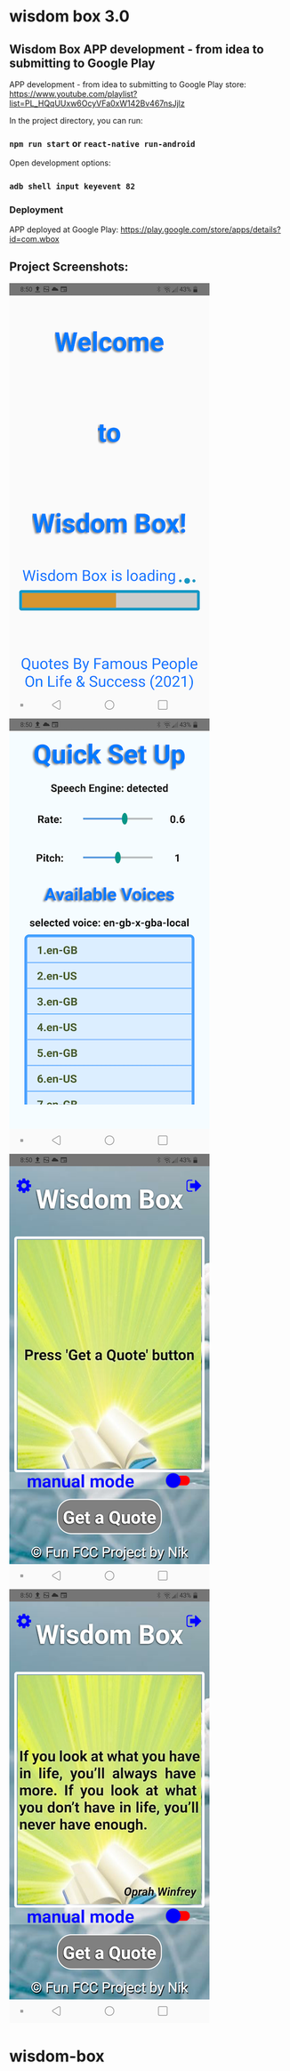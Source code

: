 # wisdom box 3.0

## Wisdom Box APP development - from idea to submitting to Google Play

APP development - from idea to submitting to Google Play store: https://www.youtube.com/playlist?list=PL_HQqUUxw6OcyVFa0xW142Bv467nsJjlz

In the project directory, you can run:

### `npm run start` or `react-native run-android`

Open development options:
### `adb shell input keyevent 82`

### Deployment

APP deployed at Google Play: https://play.google.com/store/apps/details?id=com.wbox

## Project Screenshots:
![screenshot 1](screenshots/welcomepage.png "project screenshot")
![screenshot 2](screenshots/settingspage.png "project screenshot")
![screenshot 3](screenshots/mainapppageone.png "project screenshot")
![screenshot 3](screenshots/mainapppagetwo.png "project screenshot")
# wisdom-box
